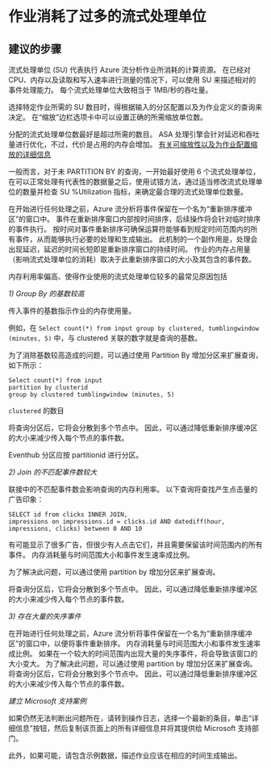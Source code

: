 <properties 
    pageTitle="My job consumes too many streaming units"
    description="作业消耗了过多的流式处理单位"
    service="microsoft.streamanalytics"
    resource="streamingjobs"
    authors="kschaefer13"
    displayOrder="3"
    selfHelpType="resource"
    supportTopicIds=""
    productPesIds=""
    cloudEnvironments="public"
/>


# <a name="my-job-consumes-too-many-streaming-units"></a>作业消耗了过多的流式处理单位

## <a name="recommended-steps"></a>**建议的步骤**
流式处理单位 (SU) 代表执行 Azure 流分析作业所消耗的计算资源。 在已经对 CPU、内存以及读取和写入速率进行测量的情况下，可以使用 SU 来描述相对的事件处理能力。 每个流式处理单位大致相当于 1MB/秒的吞吐量。 

选择特定作业所需的 SU 数目时，得根据输入的分区配置以及为作业定义的查询来决定。 在“缩放”边栏选项卡中可以设置正确的所需缩放单位数。  

分配的流式处理单位数最好是超过所需的数目。 ASA 处理引擎会针对延迟和吞吐量进行优化，不过，代价是占用的内存会增加。 [有关可缩放性以及为作业配置缩放的详细信息](https://azure.microsoft.com/documentation/articles/stream-analytics-scale-jobs/) 

一般而言，对于未 PARTITION BY 的查询，一开始最好使用 6 个流式处理单位，在可以正常处理有代表性的数据量之后，使用试错方法，通过适当修改流式处理单位的数量并检查 SU %Utilization 指标，来确定最合理的流式处理单位数量。 

在开始进行任何处理之前，Azure 流分析将事件保留在一个名为“重新排序缓冲区”的窗口中。 事件在重新排序窗口内部按时间排序，后续操作将会针对临时排序的事件执行。 按时间对事件重新排序可确保运算符能够看到规定时间范围内的所有事件，从而能够执行必要的处理和生成输出。 此机制的一个副作用是，处理会出现延迟，延迟的时间长短即是重新排序窗口的持续时间。 作业的内存占用量（影响流式处理单位的消耗）取决于此重新排序窗口的大小及其包含的事件数。 

内存利用率偏高、使得作业使用的流式处理单位较多的最常见原因包括 

_1) Group By 的基数较高_

传入事件的基数指示作业的内存使用量。 

例如，在 `Select count(*) from input group by clustered, tumblingwindow (minutes, 5)` 中，与 clustered 关联的数字就是查询的基数。 

为了消除基数较高造成的问题，可以通过使用 Partition By 增加分区来扩展查询，如下所示： 

~~~~
Select count(*) from input 
partition by clusterid 
group by clustered tumblingwindow (minutes, 5)
~~~~

`clustered` 的数目 

将查询分区后，它将会分散到多个节点中。 因此，可以通过降低重新排序缓冲区的大小来减少传入每个节点的事件数。  

Eventhub 分区应按 partitionid 进行分区。

_2) Join 的不匹配事件数较大_

联接中的不匹配事件数会影响查询的内存利用率。 以下查询将查找产生点击量的广告印象： 

~~~~
SELECT id from clicks INNER JOIN,
impressions on impressions.id = clicks.id AND datediff(hour, impressions, clicks) between 0 AND 10
~~~~

有可能显示了很多广告，但很少有人点击它们，并且需要保留该时间范围内的所有事件。 内存消耗量与时间范围大小和事件发生速率成比例。 

为了解决此问题，可以通过使用 partition by 增加分区来扩展查询。 

将查询分区后，它将会分散到多个节点中。 因此，可以通过降低重新排序缓冲区的大小来减少传入每个节点的事件数。  

_3) 存在大量的失序事件_ 

在开始进行任何处理之前，Azure 流分析将事件保留在一个名为“重新排序缓冲区”的窗口中，以便将事件重新排序。 内存消耗量与时间范围大小和事件发生速率成比例。 如果在一个较大的时间范围内出现大量的失序事件，将会导致该窗口的大小变大。 为了解决此问题，可以通过使用 partition by 增加分区来扩展查询。 将查询分区后，它将会分散到多个节点中。 因此，可以通过降低重新排序缓冲区的大小来减少传入每个节点的事件数。  

_建立 Microsoft 支持案例_ 

如果仍然无法判断出问题所在，请转到操作日志，选择一个最新的条目，单击“详细信息”按钮，然后复制该页面上的所有详细信息并将其提供给 Microsoft 支持部门。 

此外，如果可能，请包含示例数据，描述作业应该在相应的时间生成输出。  



<!--HONumber=Nov16_HO1-->



